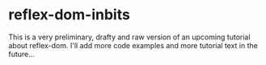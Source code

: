 # reflex-dom-inbits

This is a very preliminary, drafty and raw version of an upcoming tutorial about reflex-dom.
I'll add more code examples and more tutorial text in the future...